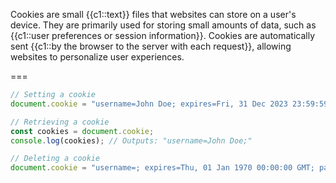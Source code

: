 Cookies are small {{c1::text}} files that websites can store on a user's device.
They are primarily used for storing small amounts of data, such as {{c1::user preferences or session information}}.
Cookies are automatically sent {{c1::by the browser to the server with each request}}, allowing websites to personalize user experiences.

===

```js
// Setting a cookie
document.cookie = "username=John Doe; expires=Fri, 31 Dec 2023 23:59:59 GMT; path=/";

// Retrieving a cookie
const cookies = document.cookie;
console.log(cookies); // Outputs: "username=John Doe;"

// Deleting a cookie
document.cookie = "username=; expires=Thu, 01 Jan 1970 00:00:00 GMT; path=/";
```
